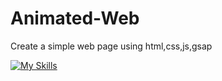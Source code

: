 # Animated-Web
Create a simple web page using html,css,js,gsap


[![My Skills](https://skills.thijs.gg/icons?i=js,html,CSS)](https://skills.thijs.gg)
